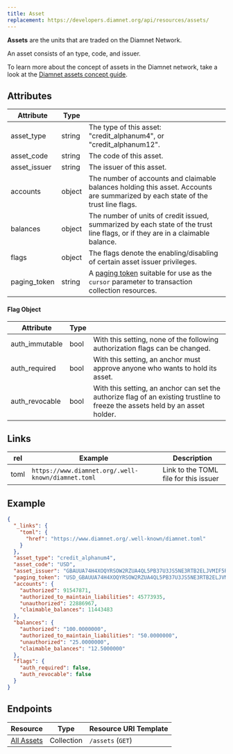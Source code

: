 ```yaml
---
title: Asset
replacement: https://developers.diamnet.org/api/resources/assets/
---
```


**Assets** are the units that are traded on the Diamnet Network.

An asset consists of an type, code, and issuer.

To learn more about the concept of assets in the Diamnet network, take a look at the [Diamnet assets concept guide](https://www.diamnet.org/developers/guides/concepts/assets.html).

## Attributes

|    Attribute     |  Type  |                                                                                                                                |
| ---------------- | ------ | ------------------------------------------------------------------------------------------------------------------------------ |
| asset_type               | string | The type of this asset: "credit_alphanum4", or "credit_alphanum12". |
| asset_code               | string | The code of this asset.   |
| asset_issuer             | string | The issuer of this asset. |
| accounts                 | object | The number of accounts and claimable balances holding this asset. Accounts are summarized by each state of the trust line flags. |
| balances                 | object | The number of units of credit issued, summarized by each state of the trust line flags, or if they are in a claimable balance. |
| flags                    | object | The flags denote the enabling/disabling of certain asset issuer privileges. |
| paging_token             | string | A [paging token](./page.md) suitable for use as the `cursor` parameter to transaction collection resources.                   |

#### Flag Object
|    Attribute     |  Type  |                                                                                                                                |
| ---------------- | ------ | ------------------------------------------------------------------------------------------------------------------------------ |
| auth_immutable             | bool | With this setting, none of the following authorization flags can be changed. |
| auth_required              | bool | With this setting, an anchor must approve anyone who wants to hold its asset.  |
| auth_revocable             | bool | With this setting, an anchor can set the authorize flag of an existing trustline to freeze the assets held by an asset holder.  |

## Links
| rel          | Example                                                                                           | Description                                                
|--------------|---------------------------------------------------------------------------------------------------|------------------------------------------------------------
| toml  | `https://www.diamnet.org/.well-known/diamnet.toml`| Link to the TOML file for this issuer |

## Example

```json
{
  "_links": {
    "toml": {
      "href": "https://www.diamnet.org/.well-known/diamnet.toml"
    }
  },
  "asset_type": "credit_alphanum4",
  "asset_code": "USD",
  "asset_issuer": "GBAUUA74H4XOQYRSOW2RZUA4QL5PB37U3JS5NE3RTB2ELJVMIF5RLMAG",
  "paging_token": "USD_GBAUUA74H4XOQYRSOW2RZUA4QL5PB37U3JS5NE3RTB2ELJVMIF5RLMAG_credit_alphanum4",
  "accounts": {
    "authorized": 91547871,
    "authorized_to_maintain_liabilities": 45773935,
    "unauthorized": 22886967,
    "claimable_balances": 11443483
  },
  "balances": {
    "authorized": "100.0000000",
    "authorized_to_maintain_liabilities": "50.0000000",
    "unauthorized": "25.0000000",
    "claimable_balances": "12.5000000"
  },
  "flags": {
    "auth_required": false,
    "auth_revocable": false
  }
}
```

## Endpoints

|  Resource                                |    Type    |    Resource URI Template     |
| ---------------------------------------- | ---------- | ---------------------------- |
| [All Assets](../endpoints/assets-all.md) | Collection | `/assets` (`GET`)            |
